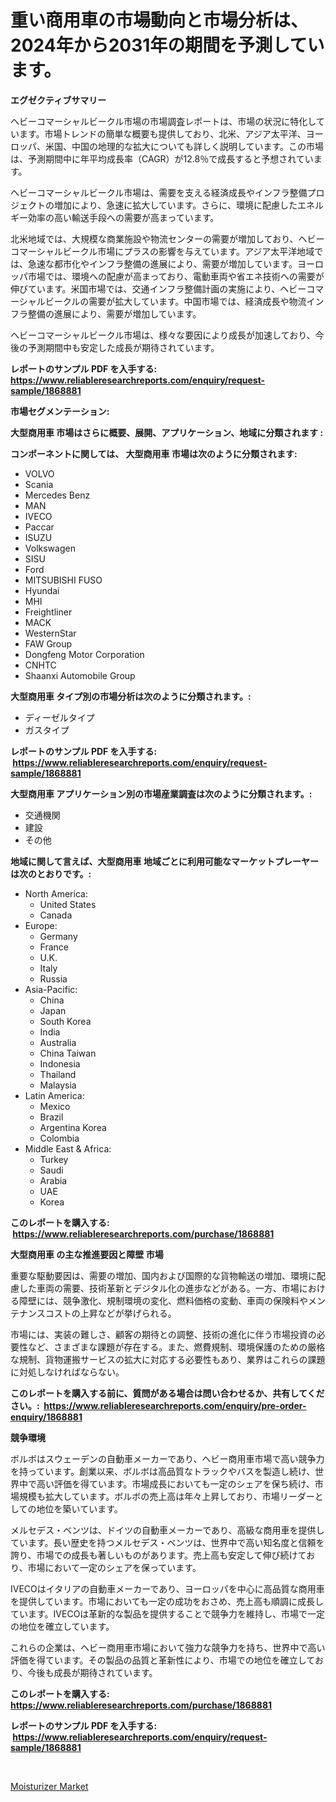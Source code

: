 <p><h1>重い商用車の市場動向と市場分析は、2024年から2031年の期間を予測しています。</h1></p><p><strong>エグゼクティブサマリー</strong></p>
<p><p>ヘビーコマーシャルビークル市場の市場調査レポートは、市場の状況に特化しています。市場トレンドの簡単な概要も提供しており、北米、アジア太平洋、ヨーロッパ、米国、中国の地理的な拡大についても詳しく説明しています。この市場は、予測期間中に年平均成長率（CAGR）が12.8％で成長すると予想されています。</p><p>ヘビーコマーシャルビークル市場は、需要を支える経済成長やインフラ整備プロジェクトの増加により、急速に拡大しています。さらに、環境に配慮したエネルギー効率の高い輸送手段への需要が高まっています。</p><p>北米地域では、大規模な商業施設や物流センターの需要が増加しており、ヘビーコマーシャルビークル市場にプラスの影響を与えています。アジア太平洋地域では、急速な都市化やインフラ整備の進展により、需要が増加しています。ヨーロッパ市場では、環境への配慮が高まっており、電動車両や省エネ技術への需要が伸びています。米国市場では、交通インフラ整備計画の実施により、ヘビーコマーシャルビークルの需要が拡大しています。中国市場では、経済成長や物流インフラ整備の進展により、需要が増加しています。</p><p>ヘビーコマーシャルビークル市場は、様々な要因により成長が加速しており、今後の予測期間中も安定した成長が期待されています。</p></p>
<p><strong>レポートのサンプル PDF を入手する: <a href="https://www.reliableresearchreports.com/enquiry/request-sample/1868881">https://www.reliableresearchreports.com/enquiry/request-sample/1868881</a></strong></p>
<p><strong>市場セグメンテーション:</strong></p>
<p><strong> 大型商用車 市場はさらに概要、展開、アプリケーション、地域に分類されます :</strong></p>
<p><strong>コンポーネントに関しては、 大型商用車 市場は次のように分類されます: &nbsp;</strong></p>
<p><ul><li>VOLVO</li><li>Scania</li><li>Mercedes Benz</li><li>MAN</li><li>IVECO</li><li>Paccar</li><li>ISUZU</li><li>Volkswagen</li><li>SISU</li><li>Ford</li><li>MITSUBISHI FUSO</li><li>Hyundai</li><li>MHI</li><li>Freightliner</li><li>MACK</li><li>WesternStar</li><li>FAW Group</li><li>Dongfeng Motor Corporation</li><li>CNHTC</li><li>Shaanxi Automobile Group</li></ul></p>
<p><strong> 大型商用車 タイプ別の市場分析は次のように分類されます。:</strong></p>
<p><ul><li>ディーゼルタイプ</li><li>ガスタイプ</li></ul></p>
<p><strong>レポートのサンプル PDF を入手する: &nbsp;<a href="https://www.reliableresearchreports.com/enquiry/request-sample/1868881">https://www.reliableresearchreports.com/enquiry/request-sample/1868881</a></strong></p>
<p><strong> 大型商用車 アプリケーション別の市場産業調査は次のように分類されます。:</strong></p>
<p><ul><li>交通機関</li><li>建設</li><li>その他</li></ul></p>
<p><strong>地域に関して言えば、大型商用車 地域ごとに利用可能なマーケットプレーヤーは次のとおりです。:</strong></p>
<p><ul>
    <li>
        North America:
        <ul>
            <li>United States</li>
            <li>Canada</li>
        </ul>
    </li>
    <li>
        Europe:
        <ul>
            <li>Germany</li>
            <li>France</li>
            <li>U.K.</li>
            <li>Italy</li>
            <li>Russia</li>
        </ul>
    </li>
    <li>
        Asia-Pacific:
        <ul>
            <li>China</li>
            <li>Japan</li>
            <li>South Korea</li>
            <li>India</li>
            <li>Australia</li>
            <li>China Taiwan</li>
            <li>Indonesia</li>
            <li>Thailand</li>
            <li>Malaysia</li>
        </ul>
    </li>
    <li>
        Latin America:
        <ul>
            <li>Mexico</li>
            <li>Brazil</li>
            <li>Argentina Korea</li>
            <li>Colombia</li>
        </ul>
    </li>
    <li>
        Middle East & Africa:
        <ul>
            <li>Turkey</li>
            <li>Saudi</li>
            <li>Arabia</li>
            <li>UAE</li>
            <li>Korea</li>
        </ul>
    </li>
    </ul></p>
<p><strong>このレポートを購入する: &nbsp;<a href="https://www.reliableresearchreports.com/purchase/1868881">https://www.reliableresearchreports.com/purchase/1868881</a></strong></p>
<p><strong>大型商用車 の主な推進要因と障壁 市場</strong></p>
<p><p>重要な駆動要因は、需要の増加、国内および国際的な貨物輸送の増加、環境に配慮した車両の需要、技術革新とデジタル化の進歩などがある。一方、市場における障壁には、競争激化、規制環境の変化、燃料価格の変動、車両の保険料やメンテナンスコストの上昇などが挙げられる。</p><p>市場には、実装の難しさ、顧客の期待との調整、技術の進化に伴う市場投資の必要性など、さまざまな課題が存在する。また、燃費規制、環境保護のための厳格な規制、貨物運搬サービスの拡大に対応する必要性もあり、業界はこれらの課題に対処しなければならない。</p></p>
<p><strong>このレポートを購入する前に、質問がある場合は問い合わせるか、共有してください。:&nbsp; <a href="https://www.reliableresearchreports.com/enquiry/pre-order-enquiry/1868881">https://www.reliableresearchreports.com/enquiry/pre-order-enquiry/1868881</a></strong></p>
<p><strong>競争環境</strong></p>
<p><p>ボルボはスウェーデンの自動車メーカーであり、ヘビー商用車市場で高い競争力を持っています。創業以来、ボルボは高品質なトラックやバスを製造し続け、世界中で高い評価を得ています。市場成長においても一定のシェアを保ち続け、市場規模も拡大しています。ボルボの売上高は年々上昇しており、市場リーダーとしての地位を築いています。</p><p>メルセデス・ベンツは、ドイツの自動車メーカーであり、高級な商用車を提供しています。長い歴史を持つメルセデス・ベンツは、世界中で高い知名度と信頼を誇り、市場での成長も著しいものがあります。売上高も安定して伸び続けており、市場において一定のシェアを保っています。</p><p>IVECOはイタリアの自動車メーカーであり、ヨーロッパを中心に高品質な商用車を提供しています。市場においても一定の成功をおさめ、売上高も順調に成長しています。IVECOは革新的な製品を提供することで競争力を維持し、市場で一定の地位を確立しています。</p><p>これらの企業は、ヘビー商用車市場において強力な競争力を持ち、世界中で高い評価を得ています。その製品の品質と革新性により、市場での地位を確立しており、今後も成長が期待されています。</p></p>
<p><strong>このレポートを購入する: &nbsp; <a href="https://www.reliableresearchreports.com/purchase/1868881">https://www.reliableresearchreports.com/purchase/1868881</a></strong></p>
<p><strong>レポートのサンプル PDF を入手する: &nbsp;<a href="https://www.reliableresearchreports.com/enquiry/request-sample/1868881">https://www.reliableresearchreports.com/enquiry/request-sample/1868881</a></strong><strong></strong></p>
<p>&nbsp;</p>
<p><p><a href="https://github.com/Sarissaschmalingtr6fz2739/Market-Research-Report-List-1/blob/main/moisturizer-market.md">Moisturizer Market</a></p></p>